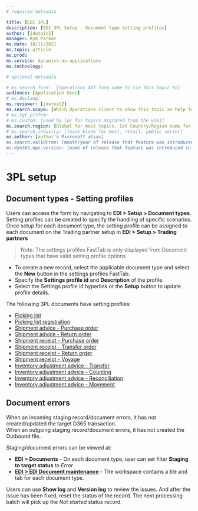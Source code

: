 ```yaml
---
# required metadata

title: [EDI 3PL]
description: [EDI 3PL Setup - Document type Setting profiles]
author: [jdutoit2]
manager: Kym Parker
ms.date: 18/11/2021
ms.topic: article
ms.prod: 
ms.service: dynamics-ax-applications
ms.technology: 

# optional metadata

# ms.search.form:  [Operations AOT form name to tie this topic to]
audience: [Application User]
# ms.devlang: 
ms.reviewer: [jdutoit2]
ms.search.scope: [Which Operations client to show this topic as help for, to be set by content strategist, see list here: https://microsoft.sharepoint.com/teams/DynDoc/_layouts/15/WopiFrame.aspx?sourcedoc={23419e1c-eb64-42e9-aa9b-79875b428718}&action=edit&wd=target%28Core%20Dynamics%20AX%20CP%20requirements%2Eone%7C4CC185C0%2DEFAA%2D42CD%2D94B9%2D8F2A45E7F61A%2FVersions%20list%20for%20docs%20topics%7CC14BE630%2D5151%2D49D6%2D8305%2D554B5084593C%2F%29]
# ms.tgt_pltfrm: 
# ms.custom: [used by loc for topics migrated from the wiki]
ms.search.region: [Global for most topics. Set Country/Region name for localizations]
# ms.search.industry: [leave blank for most, retail, public sector]
ms.author: [author's Microsoft alias]
ms.search.validFrom: [month/year of release that feature was introduced in, in format yyyy-mm-dd]
ms.dyn365.ops.version: [name of release that feature was introduced in, see list here: https://microsoft.sharepoint.com/teams/DynDoc/_layouts/15/WopiFrame.aspx?sourcedoc={23419e1c-eb64-42e9-aa9b-79875b428718}&action=edit&wd=target%28Core%20Dynamics%20AX%20CP%20requirements%2Eone%7C4CC185C0%2DEFAA%2D42CD%2D94B9%2D8F2A45E7F61A%2FVersions%20list%20for%20docs%20topics%7CC14BE630%2D5151%2D49D6%2D8305%2D554B5084593C%2F%29]
---
```


# 3PL setup
## Document types - Setting profiles

Users can access the form by navigating to **EDI > Setup > Document types**.
Setting profiles can be created to specify the handling of specific scenarios. Once setup for each document type, the setting profile can be assigned to each document on the Trading partner setup in **EDI > Setup > Trading partners**

> Note:  The settings profiles FastTab is only displayed from Document types that have valid setting profile options

- To create a new record, select the applicable document type and select the **New** button in the settings profiles FastTab.
- Specify the **Settings profile id** and **Description** of the profile.
- Select the Settings profile id hyperlink or the **Setup** button to update profile details. 

The following 3PL documents have setting profiles:
- [Picking list]()
- [Picking list registration]()
- [Shipment advice - Purchase order]()
- [Shipment advice - Return order]()
- [Shipment receipt - Purchase order]()
- [Shipment receipt - Transfer order]()
- [Shipment receipt - Return order]()
- [Shipment receipt - Voyage]()
- [Inventory adjustment advice - Transfer]()
- [Inventory adjustment advice - Counting]()
- [Inventory adjustment advice - Reconciliation]()
- [Inventory adjustment advice - Movement]()

## Document errors
When an incoming staging record/document errors, it has not created/updated the target D365 transaction. <br>
When an outgoing staging record/document errors, it has not created the Outbound file. <br>

Staging/document errors can be viewed at: <br>
- **EDI > Documents** - On each document type, user can set filter **Staging to target status** to _Error_
- [**EDI > EDI Document maintenance**](../../CORE/WORKSPACES/EDI%20Document%20maintenance%20workspace.md) - The workspace contains a tile and tab for each document type.

Users can use **Show log** and **Version log** to review the issues. And after the issue has been fixed, reset the status of the record. The next processing batch will pick up the _Not started_ status record.
